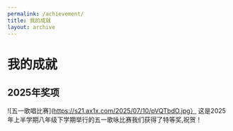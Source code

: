 ```yaml
---
permalink: /achievement/
title: 我的成就
layout: archive
---
```

# 我的成就

## 2025年奖项

![五一歌唱比赛](https://s21.ax1x.com/2025/07/10/pVQTbdO.jpg）
这是2025年上半学期八年级下学期举行的五一歌咏比赛我们获得了特等奖,祝贺！